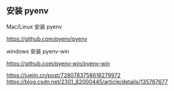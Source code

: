 

## 安装 pyenv

Mac/Linux 安装 pyenv

https://github.com/pyenv/pyenv

windows 安装 pyenv-win

https://github.com/pyenv-win/pyenv-win

https://juejin.cn/post/7280783758618279972
https://blog.csdn.net/2301_82000445/article/details/135767677



